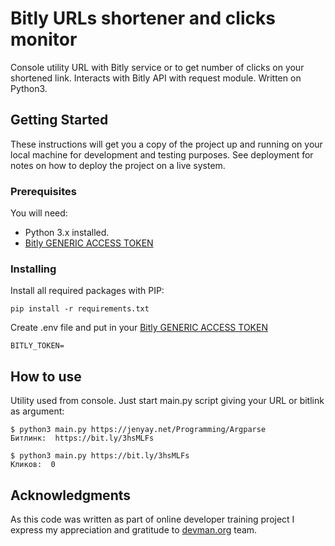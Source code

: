 # Bitly URLs shortener and clicks monitor

Console utility URL with Bitly service or to get number of clicks on your shortened link.
Interacts with Bitly API with request module. Written on Python3.

## Getting Started

These instructions will get you a copy of the project up and running on your local machine for development and testing purposes. See deployment for notes on how to deploy the project on a live system.

### Prerequisites

You will need:
* Python 3.x installed.
* [Bitly GENERIC ACCESS TOKEN](https://bitly.com/a/oauth_apps)

### Installing

Install all required packages with PIP:

```
pip install -r requirements.txt
```
Create .env file and put in your [Bitly GENERIC ACCESS TOKEN](https://bitly.com/a/oauth_apps)
```
BITLY_TOKEN=
``` 
## How to use

Utility used from console.
Just start main.py script giving your URL or bitlink as argument:

```
$ python3 main.py https://jenyay.net/Programming/Argparse
Битлинк:  https://bit.ly/3hsMLFs

$ python3 main.py https://bit.ly/3hsMLFs
Кликов:  0

```
## Acknowledgments
As this code was written as part of online developer training project
I express my appreciation and gratitude to [devman.org](https://bit.ly/36JNmPc) team. 